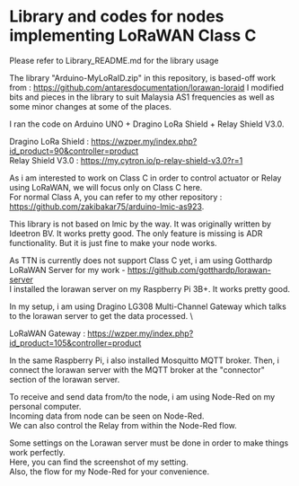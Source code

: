 # Library and codes for nodes implementing LoRaWAN Class C #

Please refer to Library_README.md for the library usage

The library "Arduino-MyLoRaID.zip" in this repository, is based-off work from : https://github.com/antaresdocumentation/lorawan-loraid
I modified bits and pieces in the library to suit Malaysia AS1 frequencies as well as some minor changes at some of the places.

I ran the code on Arduino UNO + Dragino LoRa Shield + Relay Shield V3.0.

Dragino LoRa Shield : https://wzper.my/index.php?id_product=90&controller=product \
Relay Shield V3.0 : https://my.cytron.io/p-relay-shield-v3.0?r=1 

As i am interested to work on Class C in order to control actuator or Relay using LoRaWAN, we will focus only on Class C here. \
For normal Class A, you can refer to my other repository : https://github.com/zakibakar75/arduino-lmic-as923.

This library is not based on lmic by the way. It was originally written by Ideetron BV. It works pretty good.
The only feature is missing is ADR functionality. But it is just fine to make your node works.

As TTN is currently does not support Class C yet, i am using Gotthardp LoRaWAN Server for my work - https://github.com/gotthardp/lorawan-server \
I installed the lorawan server on my Raspberry Pi 3B+. It works pretty good.

In my setup, i am using Dragino LG308 Multi-Channel Gateway which talks to the lorawan server to get the data processed. \

LoRaWAN Gateway : https://wzper.my/index.php?id_product=105&controller=product

In the same Raspberry Pi, i also installed Mosquitto MQTT broker.
Then, i connect the lorawan server with the MQTT broker at the "connector" section of the lorawan server.

To receive and send data from/to the node, i am using Node-Red on my personal computer. \
Incoming data from node can be seen on Node-Red. \
We can also control the Relay from within the Node-Red flow.

Some settings on the Lorawan server must be done in order to make things work perfectly. \
Here, you can find the screenshot of my setting. \
Also, the flow for my Node-Red for your convenience.
